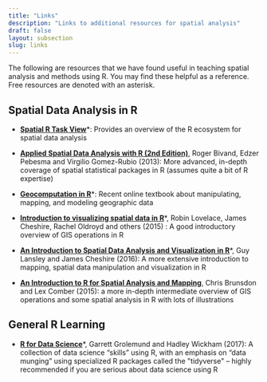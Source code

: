 ```yaml
---
title: "Links"
description: "Links to additional resources for spatial analysis"
draft: false
layout: subsection
slug: links
---
```


The following are resources that we have found useful in teaching spatial analysis and methods using R. You may find these helpful as a reference. Free resources are denoted with an asterisk.

## Spatial Data Analysis in R

- [**Spatial R Task View**](https://cran.r-project.org/web/views/Spatial.html)*: Provides an overview of the R ecosystem for spatial data analysis

- [**Applied Spatial Data Analysis with R (2nd Edition)**](https://asdar-book.org/), Roger Bivand, Edzer Pebesma and Virgilio Gomez-Rubio (2013): More advanced, in-depth coverage of spatial statistical packages in R (assumes quite a bit of R expertise)

- [**Geocomputation in R**](https://geocompr.robinlovelace.net/)*: Recent online textbook about manipulating, mapping, and modeling geographic data

- [**Introduction to visualizing spatial data in R**]([https://cran.r-project.org/doc/contrib/intro-spatial-rl.pdf](https://cran.r-project.org/doc/contrib/intro-spatial-rl.pdf))*, Robin Lovelace, James Cheshire, Rachel Oldroyd and others (2015) : A good introductory overview of GIS operations in R

- [**An Introduction to Spatial Data Analysis and Visualization in R**](http://www.spatialanalysisonline.com/An%20Introduction%20to%20Spatial%20Data%20Analysis%20in%20R.pdf)*, Guy Lansley and James Cheshire (2016): A more extensive introduction to mapping, spatial data manipulation and visualization in R

- [**An Introduction to R for Spatial Analysis and Mapping**](https://ocean.sagepub.com/books/an-introduction-to-r-for-spatial-analysis-and-mapping), Chris Brunsdon and Lex Comber (2015): a more in-depth intermediate overview of GIS operations and some spatial analysis in R with lots of illustrations

## General R Learning

- [**R for Data Science**](http://r4ds.had.co.nz)*, Garrett Grolemund and Hadley Wickham (2017): A collection of data science “skills” using R, with an emphasis on “data munging” using specialized R packages called the "tidyverse" – highly recommended if you are serious about data science using R




